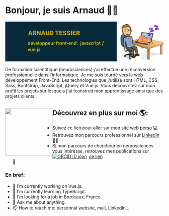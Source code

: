 # Bonjour, je suis Arnaud 🙋‍♂️

<img src="https://raw.githubusercontent.com/LemonW00D/LemonW00D/master/header.png" alt="header-banner -Arnaud TESSIER - développeur front-end: javascript / vue.js">

De formation scientifique (neurosciences) j'ai effectué une reconversion professionnelle dans l'informatique. Je me suis tourné vers le web-développement Front-End. Les technologies que j'utilise sont HTML, CSS, Sass, Bootstrap, JavaScript, jQuery et Vue.js. Vous découvrirez sur mon profil les projets sur lesquels j'ai fconstruit mon apprentissage ainsi que des projets clients. 

## Découvrez en plus sur moi 🌎: <img align="left" width="150" height="150" src="https://github.com/LemonW00D/LemonW00D/master/images/love-web.png">
- Suivez ce lien pour aller sur <a href="https://www.arnaud-tessier.com" target = "_blank">mon site web perso</a> 💻
- Retrouvez mon parcours professionnel sur <a href="https://www.linkedin.com/in/arnaud-tessier-a9732b63" target = "_blank"> LinkedIn</a> 👨‍🎓
- Si mon parcours de chercheur en neurosciences vous intéresse, retrouvez mes publications sur <div itemscope itemtype="https://schema.org/Person"><a itemprop="sameAs" content="https://orcid.org/0000-0001-5758-5693" target = "_blank" href="https://orcid.org/0000-0001-5758-5693" target="orcid.widget" rel="me noopener noreferrer" style="vertical-align:top;"><img src="https://orcid.org/sites/default/files/images/orcid_16x16.png" style="width:1em;margin-right:.5em;" alt="ORCID iD icon">ce lien</a></div> 💼

### En bref:

- 🔭 I’m currently working on Vue.js.
- 🌱 I’m currently learning TypeScript.
- 👯 I’m looking for a job in Bordeaux, France.
- 💬 Ask me about anything.
- 📫 How to reach me: personnal website, mail, LinkedIn...
